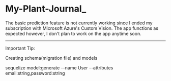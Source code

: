 # My-Plant-Journal_

The basic prediction feature is not currently working since I ended my subscription with Microsoft Azure's Custom Vision. The app functions as expected however, I don't plan to work on the app anytime soon.


------------------------------------------------------------------------------------------------------------------------------

Important Tip:

Creating schema(migration file) and models

sequelize model:generate --name User --attributes email:string,password:string
